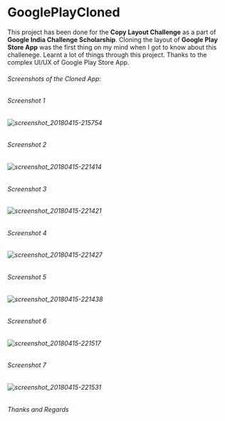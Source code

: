 # GooglePlayCloned

This project has been done for the **Copy Layout Challenge** as a part of **Google India Challenge Scholarship**. Cloning the layout of **Google Play Store App** was the first thing on my mind when I got to know about this challenege. Learnt a lot of things through this project. Thanks to the complex UI/UX of Google Play Store App.

###### Screenshots of the Cloned App:

###### Screenshot 1



###### ![screenshot_20180415-215754](https://user-images.githubusercontent.com/19844292/38781274-f3426288-40ff-11e8-88ed-b5c810f0ad8e.png)

###### Screenshot 2

###### ![screenshot_20180415-221414](https://user-images.githubusercontent.com/19844292/38781275-f36f653a-40ff-11e8-933c-2daadce3e5d7.png)

###### Screenshot 3

###### ![screenshot_20180415-221421](https://user-images.githubusercontent.com/19844292/38781276-f39baa78-40ff-11e8-8e33-92a2dfee57ef.png)

###### Screenshot 4

###### ![screenshot_20180415-221427](https://user-images.githubusercontent.com/19844292/38781278-f3c5a31e-40ff-11e8-97d6-531d1bc076c7.png)

###### Screenshot 5

###### ![screenshot_20180415-221438](https://user-images.githubusercontent.com/19844292/38781279-f3f57ff8-40ff-11e8-8293-b193f361ec49.png)

###### Screenshot 6

###### ![screenshot_20180415-221517](https://user-images.githubusercontent.com/19844292/38781281-f420881a-40ff-11e8-9173-1f41945a14bd.png)

###### Screenshot 7

###### ![screenshot_20180415-221531](https://user-images.githubusercontent.com/19844292/38781282-f44b921c-40ff-11e8-8392-23bdf9161703.png)



###### Thanks and Regards
